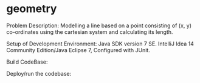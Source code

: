 # geometry

Problem Description: Modelling a line based on a point consisting of (x, y) co-ordinates using the cartesian system
and calculating its length.

Setup of Development Environment: Java SDK version 7 SE.
                                  IntelliJ Idea 14 Community Edition/Java Eclipse 7, Configured with JUnit.


Build CodeBase:


Deploy/run the codebase:


